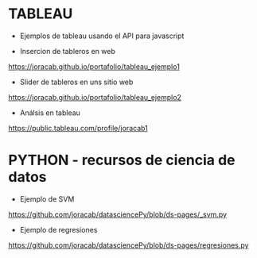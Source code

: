 
# TABLEAU

* Ejemplos de tableau usando el API para javascript

* Insercion de tableros en web

 https://joracab.github.io/portafolio/tableau_ejemplo1

* Slider de tableros en uns sitio web

https://joracab.github.io/portafolio/tableau_ejemplo2

* Análsis en tableau

https://public.tableau.com/profile/joracab1

# PYTHON - recursos de ciencia de datos


* Ejemplo de SVM

https://github.com/joracab/datasciencePy/blob/ds-pages/_svm.py


* Ejemplo de  regresiones

https://github.com/joracab/datasciencePy/blob/ds-pages/regresiones.py
